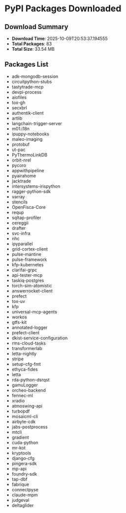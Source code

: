 # PyPI Packages Downloaded

## Download Summary
- **Download Time**: 2025-10-09T20:53:37.194555
- **Total Packages**: 83
- **Total Size**: 33.54 MB

## Packages List
- adk-mongodb-session
- circuitpython-stubs
- tastytrade-mcp
- devpi-process
- aiofiles
- tox-gh
- secxbrl
- authentik-client
- artlib
- langchain-trigger-server
- m01.i18n
- ipuppy-notebooks
- maleo-imaging
- protobuf
- ut-pac
- PyThermoLinkDB
- orbit-nrel
- pycoro
- appwithpipeline
- pyairahome
- jacktrade
- intersystems-irispython
- ragger-python-sdk
- varray
- stencils
- OpenFisca-Core
- requp
- sqltap-profiler
- cereggii
- drafter
- svc-infra
- nhc
- ipyparallel
- grid-cortex-client
- pulse-mantine
- pulse-framework
- kfp-kubernetes
- clarifai-grpc
- api-tester-mcp
- taskiq-postgres
- torch-sim-atomistic
- answerrocket-client
- prefect
- tox-uv
- kfp
- universal-mcp-agents
- workos
- gtfs-kit
- annotated-logger
- prefect-client
- dkist-service-configuration
- rms-cloud-tasks
- transformerlab
- letta-nightly
- stripe
- setup-cfg-fmt
- ethyca-fides
- letta
- rda-python-dsrqst
- gamuLogger
- orcheo-backend
- fennec-ml
- xradio
- atmoswing-api
- turbopdf
- mosaicml-cli
- airbyte-cdk
- jabs-postprocess
- mtcli
- gradient
- cuda-python
- mr-kot
- kryptools
- django-cfg
- pingera-sdk
- mp-api
- foundry-sdk
- tap-dbf
- fabrique
- connectpyse
- claude-mpm
- judgeval
- deltaglider
